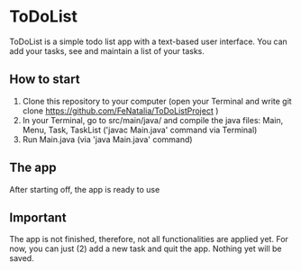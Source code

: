 # ToDoList
ToDoList is a simple todo list app with a text-based user interface. 
You can add your tasks, see and maintain a list of your tasks. 

## How to start
1. Clone this repository to your computer (open your Terminal and write git clone https://github.com/FeNatalia/ToDoListProject )
2. In your Terminal, go to src/main/java/ and compile the java files: Main, Menu, Task, TaskList ('javac Main.java' command via Terminal)
3. Run Main.java (via 'java Main.java' command)

## The app
After starting off, the app is ready to use

## Important
The app is not finished, therefore, not all functionalities are applied yet. 
For now, you can just (2) add a new task and quit the app. Nothing yet will be saved. 
